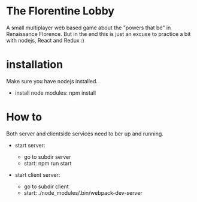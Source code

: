 # The Florentine Lobby
A small multiplayer web based game about the "powers that be" in Renaissance Florence.
But in the end this is just an excuse to practice a bit with nodejs, React and Redux :)

# installation
Make sure you have nodejs installed.

* install node modules: npm install

# How to

Both server and clientside services need to ber up and running.

  * start server:
    - go to subdir server
    - start: npm run start

  * start client server:
    - go to subdir client
    - start: ./node_modules/.bin/webpack-dev-server
